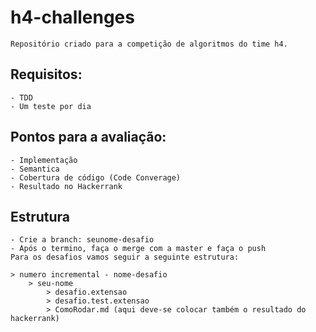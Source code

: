 # h4-challenges

    Repositório criado para a competição de algoritmos do time h4. 


## Requisitos:
    - TDD
    - Um teste por dia

## Pontos para a avaliação:
    - Implementação
    - Semantica
    - Cobertura de código (Code Converage)
    - Resultado no Hackerrank

## Estrutura
    - Crie a branch: seunome-desafio
    - Após o termino, faça o merge com a master e faça o push
    Para os desafios vamos seguir a seguinte estrutura:
    
    > numero incremental - nome-desafio 
        > seu-nome
            > desafio.extensao
            > desafio.test.extensao
            > ComoRodar.md (aqui deve-se colocar também o resultado do hackerrank)
 
    